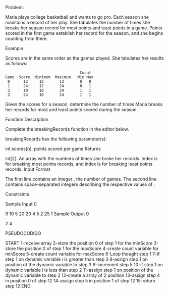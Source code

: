 Problem:

Maria plays college basketball and wants to go pro. 
Each season she maintains a record of her play. 
She tabulates the number of times she breaks her season record for most points
and least points in a game. Points scored in the first game establish her record
for the season, and she begins counting from there.

Example

Scores are in the same order as the games played. She tabulates her results as follows:

                                     Count
    Game  Score  Minimum  Maximum   Min Max
     0      12     12       12       0   0
     1      24     12       24       0   1
     2      10     10       24       1   1
     3      24     10       24       1   1
Given the scores for a season, determine the number of times Maria breaks her records for most and least points scored during the season.

Function Description

Complete the breakingRecords function in the editor below.

breakingRecords has the following parameter(s):

int scores[n]: points scored per game
Returns

int[2]: An array with the numbers of times she broke her records. Index  is for breaking most points records, and index  is for breaking least points records.
Input Format

The first line contains an integer , the number of games.
The second line contains  space-separated integers describing the respective values of .

Constraints

Sample Input 0

9
10 5 20 20 4 5 2 25 1
Sample Output 0

2 4


PSEUDOCODIGO

START
1-receive array
2-store the position 0 of step 1 for the minScore
3-store the position 0 of step 1 for the maxScore
4-create count variable for minScore
5-create count variable for maxScore
6-Loop thought step 1
7-if step 1 on dynamic variable i is greater than step 3
8-assign step 1 on position of the dynamic variable to step 3
9-increment step 5
10-if step 1 on dynamic variable i is less than step 2
11-assign step 1 on position of the dynamic variable to step 2
12-create a array of 2 position
13-assign step 4 in position 0 of step 12
14-assign step 5 in position 1 of step 12
15-return step 12
END